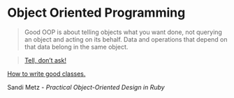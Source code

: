 # Object Oriented Programming 

> Good OOP is about telling objects what you want done, not querying an object and acting on its behalf. Data and operations that depend on that data belong in the same object.

> [Tell, don’t ask!](https://thoughtbot.com/blog/tell-dont-ask)

[How to write good classes.](https://thoughtbot.com/blog/meditations-on-a-class-method)

Sandi Metz - _Practical Object-Oriented Design in Ruby_